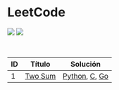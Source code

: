 # LeetCode

![](https://img.shields.io/github/directory-file-count/d4sTr0wk/LeetCode/srcs?label=srcs&color=gold) ![](https://img.shields.io/github/languages/count/d4sTr0wk/LeetCode?label=Languages)

<br>

ID | Título | Solución
---|--------|----------
1|[Two Sum](https://leetcode.com/problems/two-sum)|[Python](https://github.com/d4sTr0wk/LeetCode/blob/main/srcs/1-Two-Sum/two-sum.py), [C](https://github.com/d4sTr0wk/LeetCode/blob/main/srcs/1-Two-Sum/two-sum.c), [Go](https://github.com/d4sTr0wk/LeetCode/blob/main/srcs/1-Two-Sum/two-sum.go)
